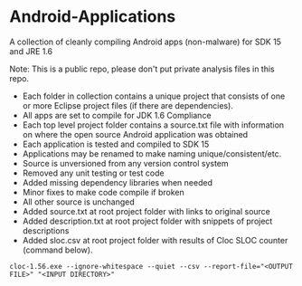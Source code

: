 Android-Applications
====================
A collection of cleanly compiling Android apps (non-malware) for SDK 15 and JRE 1.6

Note: This is a public repo, please don't put private analysis files in this repo.

- Each folder in collection contains a unique project that consists of one or more Eclipse project files (if there are dependencies).
- All apps are set to compile for JDK 1.6 Compliance
- Each top level project folder contains a source.txt file with information on where the open source Android application was obtained
- Each application is tested and compiled to SDK 15
- Applications may be renamed to make naming unique/consistent/etc.
- Source is unversioned from any version control system
- Removed any unit testing or test code
- Added missing dependency libraries when needed
- Minor fixes to make code compile if broken
- All other source is unchanged
- Added source.txt at root project folder with links to original source
- Added description.txt at root project folder with snippets of project descriptions
- Added sloc.csv at root project folder with results of Cloc SLOC counter (command below).

`cloc-1.56.exe --ignore-whitespace --quiet --csv --report-file="<OUTPUT FILE>" "<INPUT DIRECTORY>"`
